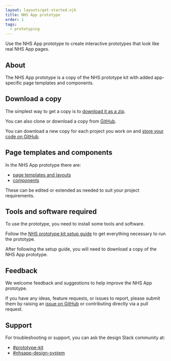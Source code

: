 ```yaml
---
layout: layouts/get-started.njk
title: NHS App prototype
order: 1
tags:
  - prototyping
---
```


Use the NHS App prototype to create interactive prototypes that look like real NHS App pages.

## About

The NHS App prototype is a copy of the NHS prototype kit with added app-specific page templates and components.

## Download a copy

The simplest way to get a copy is to [download it as a zip](https://github.com/nhsuk/nhsapp-prototype/archive/refs/heads/main.zip).

You can also clone or download a copy from [GitHub](https://github.com/nhsuk/nhsapp-prototype).

You can download a new copy for each project you work on and [store your code on GitHub](/get-started/github-and-heroku).

## Page templates and components

In the NHS App prototype there are:

- [page templates and layouts](https://nhs-app-redesign-prototype-96ab88b99fdb.herokuapp.com/pages/)
- [components](https://nhs-app-redesign-prototype-96ab88b99fdb.herokuapp.com/components/)

These can be edited or extended as needed to suit your project requirements.

## Tools and software required

To use the prototype, you need to install some tools and software.

Follow the [NHS prototype kit setup guide](https://prototype-kit.service-manual.nhs.uk/install) to get everything necessary to run the prototype.

After following the setup guide, you will need to download a copy of the NHS App prototype.

## Feedback

We welcome feedback and suggestions to help improve the NHS App prototype.

If you have any ideas, feature requests, or issues to report, please submit them by raising an [issue on GitHub](https://github.com/nhsuk/nhsapp-prototype/issues) or contributing directly via a pull request.

## Support

For troubleshooting or support, you can ask the design Slack community at:

- [#prototype-kit](https://nhsdigitalcorporate.enterprise.slack.com/archives/C042J3MTJG2)
- [#nhsapp-design-system](https://nhsdigitalcorporate.enterprise.slack.com/archives/C06GY1LRP19)
